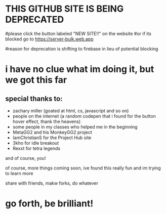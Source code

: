# THIS GITHUB SITE IS BEING DEPRECATED

#please click the button labeled "NEW SITE!!" on the website
#or if its blocked go to https://server-bulk.web.app

#reason for deprecation is shifting to firebase in lieu of potential blocking



# i have no clue what im doing it, but we got this far

## special thanks to:
- zachary miller (goated at html, cs, javascript and so on)
- people on the internet (a random codepen that i found for the button hover effect, thank the heavens)
- some people in my classes who helped me in the beginning
- MetaGG2 and his MonkeyGG2 project
- IamChristianS for the Project Hub site
- 3kho for idle breakout
- Rexxt for tetra legends

and of course, you!


of course, more things coming soon, ive found this really fun and im trying to learn more

share with friends, makw forks, do whatever

# go forth, be brilliant!
